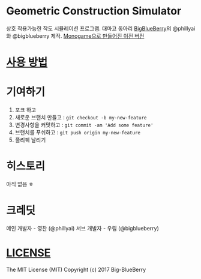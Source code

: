 # Geometric Construction Simulator

상호 작용가능한 작도 시뮬레이션 프로그램. 대마고 동아리 [BigBlueBerry](github.com/Big-BlueBerry)의 @phillyai 와 @bigblueberry 제작.
[Monogame으로 만들어진 이전 버전](https://github.com/Big-Blueberry/GCS)

# [사용 방법](https://github.com/Big-BlueBerry/GCS.WPF/wiki)

# 기여하기

1. 포크 하고
2. 새로운 브랜치 만들고 : `git checkout -b my-new-feature`
3. 변경사항을 커밋하고 : `git commit -am 'Add some feature'`
4. 브랜치를 푸쉬하고 : `git push origin my-new-feature`
5. 풀리퀘 날리기

# 히스토리

아직 없음 ㅎ

# 크레딧

메인 개발자 - 영찬 (@phillyai)
서브 개발자 - 우림 (@bigblueberry)

# [LICENSE](/LICENSE)

The MIT License (MIT)
Copyright (c) 2017 Big-BlueBerry